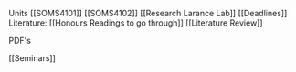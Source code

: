 Units
[[SOMS4101]]
[[SOMS4102]]
[[Research Larance Lab]]
[[Deadlines]]
Literature:
[[Honours Readings to go through]]
[[Literature Review]]

PDF's

[[Seminars]]
